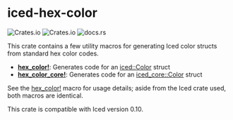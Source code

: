 # iced-hex-color
![Crates.io](https://img.shields.io/crates/l/iced-hex-color?style=flat-square)
![Crates.io](https://img.shields.io/crates/d/iced-hex-color?style=flat-square)
![docs.rs](https://img.shields.io/docsrs/iced-hex-color/latest?style=flat-square)

This crate contains a few utility macros for generating Iced color structs
from standard hex color codes.

- **[hex_color!]**: Generates code for an [iced::Color](https://docs.rs/iced/latest/iced/struct.Color.html) struct
- **[hex_color_core!]**: Generates code for an [iced_core::Color](https://docs.rs/iced_core/latest/iced_core/struct.Color.html) struct

See the [hex_color!] macro for usage details; aside from the Iced crate used, both macros are identical.

This crate is compatible with Iced version 0.10.

[hex_color!]: https://docs.rs/iced-hex-color/latest/iced_hex_color/macro.hex_color.html
[hex_color_core!]: https://docs.rs/iced-hex-color/latest/iced_hex_color/macro.hex_color_core.html

